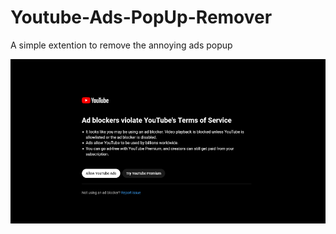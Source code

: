 # Youtube-Ads-PopUp-Remover
A simple extention to remove the annoying ads popup


![Sample Image](./images/1.png)